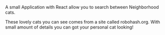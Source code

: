 A small Application with React allow you to search between Neighborhood cats.

These lovely cats you can see comes from a site called robohash.org.
With small amount of details you can got your personal cat looking!
